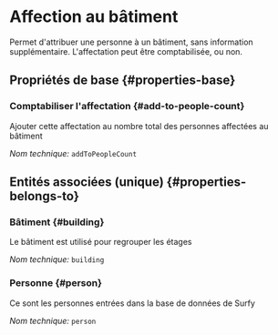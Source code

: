 # Affection au bâtiment
<!--- THIS FILE IS GENERATED PLEASE DO NOT EDIT IT DIRECTLY --->

Permet d'attribuer une personne à un bâtiment, sans information supplémentaire. L'affectation peut être comptabilisée, ou non.

<OH code="personToBuilding"/>






## Propriétés de base {#properties-base}
    
### Comptabiliser l'affectation {#add-to-people-count}

Ajouter cette affectation au nombre total des personnes affectées au bâtiment

*Nom technique:* ```addToPeopleCount```
<PH code="personToBuilding:addToPeopleCount"/>

    

## Entités associées (unique) {#properties-belongs-to}

### Bâtiment {#building}

Le bâtiment est utilisé pour regrouper les étages

*Nom technique:* ```building```
<PH code="personToBuilding:building"/>

### Personne {#person}

Ce sont les personnes entrées dans la base de données de Surfy

*Nom technique:* ```person```
<PH code="personToBuilding:person"/>





